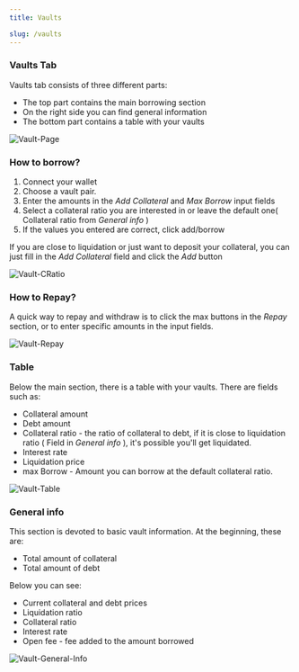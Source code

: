 ```yaml
---
title: Vaults

slug: /vaults
---
```


### Vaults Tab

Vaults tab consists of three different parts:
- The top part contains the main borrowing section
- On the right side you can find general information
- The bottom part contains a table with your vaults

![Vault-Page](/img/docs/vaults/VaultPage.png)

### How to borrow?
1. Connect your wallet
2. Choose a vault pair. 
3. Enter the amounts in the _Add Collateral_ and _Max Borrow_ input fields  
4. Select a collateral ratio you are interested in or leave the default one( Collateral ratio from _General info_ )
5. If the values you entered are correct, click add/borrow

If you are close to liquidation or just want to deposit your collateral, you can just fill in the _Add Collateral_ field and click the _Add_ button

![Vault-CRatio](/img/docs/vaults/VaultCRatio.png)

### How to Repay?

A quick way to repay and withdraw is to click the max buttons in the _Repay_ section, or to enter specific amounts in the input fields.

![Vault-Repay](/img/docs/vaults/VaultRepay.png)


### Table

Below the main section, there is a table with your vaults. There are fields such as:
- Collateral amount 
- Debt amount
- Collateral ratio - the ratio of collateral to debt, if it is close to liquidation ratio ( Field in _General info_ ), it's possible you'll get liquidated.
- Interest rate
- Liquidation price
- max Borrow - Amount you can borrow at the default collateral ratio.

![Vault-Table](/img/docs/vaults/VaultTable.png)


### General info

This section is devoted to basic vault information. At the beginning, these are:
- Total amount of collateral
- Total amount of debt
  
Below you can see:
- Current collateral and debt prices
- Liquidation ratio
- Collateral ratio
- Interest rate
- Open fee - fee added to the amount borrowed

![Vault-General-Info](/img/docs/vaults/VaultGeneralInfo.png)



